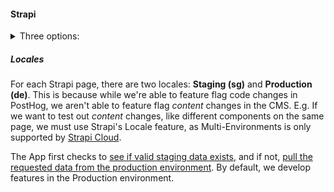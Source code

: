 #### Strapi

<details>
<summary>Three options:</summary>

1. A local strapi instance:
   - [Start strapi locally](https://github.com/digitalservicebund/a2j-rechtsantragstelle-strapi),
   - configure `.env` with `CMS=STRAPI` and `STRAPI_API` pointing to your local strapi instance (`cp .env.example .env` should do the trick)
2. Using the the deployed staging strapi instance:
   - Set `STRAPI_API=<STRAPI_STAGING_URL>/api` and set `STRAPI_ACCESS_KEY` to your token (create a new key in the strapi GUI at "Settings" > "API Tokens" > "Create new API Token")
3. Use a local content file:
   - Set `STRAPI_API` and `STRAPI_ACCESS_KEY` to point to staging like in option 2.
   - Set `CMS=FILE`
   - Run `npm run build:localContent` (should have generated a `content.json` file)

</details>

##### Locales

For each Strapi page, there are two locales: **Staging (sg)** and **Production (de)**.
This is because while we're able to feature flag code changes in PostHog, we aren't able to feature flag _content_ changes in the CMS. E.g. If we want to test out _content_ changes, like different components on the same page, we must use Strapi's Locale feature, as Multi-Environments is only supported by [Strapi Cloud](https://github.com/strapi/documentation/pull/2229).

The App first checks to [see if valid staging data exists](https://github.com/digitalservicebund/a2j-rechtsantragstelle/blob/9b242255fefc4917abbf97a297229b828d9a2ef5/app/services/cms/getStrapiEntryFromApi.ts#L47), and if not, [pull the requested data from the production environment](https://github.com/digitalservicebund/a2j-rechtsantragstelle/blob/9b242255fefc4917abbf97a297229b828d9a2ef5/app/services/cms/getStrapiEntryFromApi.ts#L56-L57). By default, we develop features in the Production environment.
